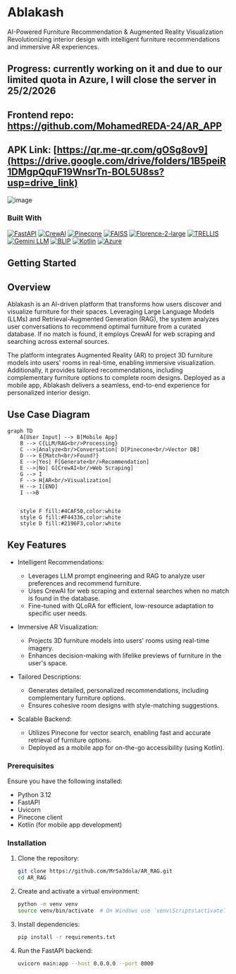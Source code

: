 # Ablakash
AI-Powered Furniture Recommendation & Augmented Reality Visualization
Revolutionizing interior design with intelligent furniture recommendations and immersive AR experiences.



## Progress: currently working on it and due to our limited quota in Azure, **I will close the server in 25/2/2026**

## Frontend repo: https://github.com/MohamedREDA-24/AR_APP
## APK Link: [https://qr.me-qr.com/gOSg8ov9](https://drive.google.com/drive/folders/1B5peiR1DMgpQquF19WnsrTn-BOL5U8ss?usp=drive_link)
![image](https://github.com/user-attachments/assets/631186ae-1f6d-4990-ac57-d1b4527c02cf)
### Built With
[![FastAPI][FastAPI-badge]][FastAPI-url]
[![CrewAI][CrewAI-badge]][CrewAI-url]
[![Pinecone][Pinecone-badge]][Pinecone-url]
[![FAISS][FAISS-badge]][FAISS-url]
[![Florence-2-large][Florence-badge]][Florence-url]
[![TRELLIS][TRELLIS-badge]][TRELLIS-url]
[![Gemini LLM][Gemini-badge]][Gemini-url]
[![BLIP][BLIP-badge]][BLIP-url]
[![Kotlin][Kotlin-badge]][Kotlin-url]
[![Azure][Azure-badge]][Azure-url]

[FastAPI-badge]: https://img.shields.io/badge/FastAPI-009688?style=for-the-badge&logo=fastapi&logoColor=white
[FastAPI-url]: https://fastapi.tiangolo.com/

[CrewAI-badge]: https://img.shields.io/badge/CrewAI-6C757D?style=for-the-badge&logo=ai&logoColor=white
[CrewAI-url]: https://crewai.com/

[Pinecone-badge]: https://img.shields.io/badge/Pinecone-0080FF?style=for-the-badge&logo=pinecone&logoColor=white
[Pinecone-url]: https://www.pinecone.io/

[FAISS-badge]: https://img.shields.io/badge/FAISS-6600CC?style=for-the-badge&logo=facebook&logoColor=white
[FAISS-url]: https://faiss.ai/

[Florence-badge]: https://img.shields.io/badge/Florence--2--large-006699?style=for-the-badge&logo=microsoft&logoColor=white
[Florence-url]: https://huggingface.co/microsoft/florence-2-large

[TRELLIS-badge]: https://img.shields.io/badge/TRELLIS-00A65A?style=for-the-badge&logo=3d&logoColor=white
[TRELLIS-url]: https://huggingface.co/spaces/JeffreyXiang/TRELLIS

[Gemini-badge]: https://img.shields.io/badge/Gemini-4285F4?style=for-the-badge&logo=google&logoColor=white
[Gemini-url]: https://aistudio.google.com/

[BLIP-badge]: https://img.shields.io/badge/BLIP-4CAF50?style=for-the-badge&logo=ai&logoColor=white
[BLIP-url]: https://huggingface.co/Salesforce/blip

[Kotlin-badge]: https://img.shields.io/badge/Kotlin-0095D5?style=for-the-badge&logo=kotlin&logoColor=white
[Kotlin-url]: https://kotlinlang.org/

[Azure-badge]: https://img.shields.io/badge/Azure-0078D4?style=for-the-badge&logo=microsoftazure&logoColor=white
[Azure-url]: https://azure.microsoft.com/


## Getting Started
## Overview
Ablakash is an AI-driven platform that transforms how users discover and visualize furniture for their spaces. Leveraging Large Language Models (LLMs) and Retrieval-Augmented Generation (RAG), the system analyzes user conversations to recommend optimal furniture from a curated database. If no match is found, it employs CrewAI for web scraping and searching across external sources.

The platform integrates Augmented Reality (AR) to project 3D furniture models into users' rooms in real-time, enabling immersive visualization. Additionally, it provides tailored recommendations, including complementary furniture options to complete room designs. Deployed as a mobile app, Ablakash delivers a seamless, end-to-end experience for personalized interior design.
## Use Case Diagram

```mermaid
graph TD
    A[User Input] --> B[Mobile App]
    B --> C{LLM/RAG<br/>Processing}
    C -->|Analyze<br/>Conversation| D[Pinecone<br/>Vector DB]
    D --> E{Match<br/>Found?}
    E -->|Yes| F[Generate<br/>Recommendation]
    E -->|No| G[CrewAI<br/>Web Scraping]
    G --> I
    F --> H[AR<br/>Visualization]
    H --> I[END]
    I -->B

    
    style F fill:#4CAF50,color:white
    style G fill:#F44336,color:white
    style D fill:#2196F3,color:white
```
## Key Features

- Intelligent Recommendations:
   - Leverages LLM prompt engineering and RAG to analyze user preferences and recommend furniture.
   - Uses CrewAI for web scraping and external searches when no match is found in the database.
   - Fine-tuned with QLoRA for efficient, low-resource adaptation to specific user needs.

- Immersive AR Visualization:
   - Projects 3D furniture models into users' rooms using real-time imagery.
   - Enhances decision-making with lifelike previews of furniture in the user's space.

- Tailored Descriptions:
   - Generates detailed, personalized recommendations, including complementary furniture options.
   - Ensures cohesive room designs with style-matching suggestions.

- Scalable Backend:

   - Utilizes Pinecone for vector search, enabling fast and accurate retrieval of furniture options.
   - Deployed as a mobile app for on-the-go accessibility (using Kotlin).

### Prerequisites
Ensure you have the following installed:
- Python 3.12
- FastAPI
- Uvicorn
- Pinecone client
- Kotlin (for mobile app development)

### Installation

1. Clone the repository:
   ```sh
   git clone https://github.com/MrSa3dola/AR_RAG.git
   cd AR_RAG
   ```

2. Create and activate a virtual environment:
   ```sh
   python -m venv venv
   source venv/bin/activate  # On Windows use `venv\Scripts\activate`
   ```

3. Install dependencies:
   ```sh
   pip install -r requirements.txt
   ```

4. Run the FastAPI backend:
   ```sh
   uvicorn main:app --host 0.0.0.0 --port 8000
   ```

